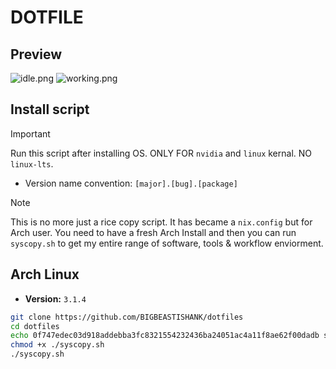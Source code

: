 # DOTFILE

## Preview
![idle.png](/Preview/idle.png)
![working.png](/Preview/working.png)

## Install script
> [!Important]
> Run this script after installing OS. ONLY FOR `nvidia` and `linux` kernal. NO `linux-lts`.
- Version name convention: `[major].[bug].[package]` 

> [!Note]
> This is no more just a rice copy script. It has became a `nix.config` but for Arch user. You need to have a fresh Arch Install and then you can run `syscopy.sh` to get my entire range of software, tools & workflow enviorment. 

## Arch Linux
- **Version:** `3.1.4`
```sh
git clone https://github.com/BIGBEASTISHANK/dotfiles
cd dotfiles
echo 0f747edec03d918addebba3fc8321554232436ba24051ac4a11f8ae62f00dadb syscopy.sh | sha256sum -c
chmod +x ./syscopy.sh
./syscopy.sh
```
